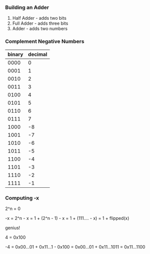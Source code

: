 ### Building an Adder

1. Half Adder - adds two bits
2. Full Adder - adds three bits
3. Adder - adds two numbers

### Complement Negative Numbers

binary | decimal
-------|--------
 0000  |    0
 0001  |    1
 0010  |    2
 0011  |    3
 0100  |    4
 0101  |    5
 0110  |    6
 0111  |    7
 1000  |   -8
 1001  |   -7
 1010  |   -6
 1011  |   -5
 1100  |   -4
 1101  |   -3
 1110  |   -2
 1111  |   -1

### Computing -x

2^n = 0

-x
= 2^n - x 
= 1 + (2^n - 1) - x
= 1 + (111.... - x)
= 1 + flipped(x)

genius!

4 = 0x100

-4
= 0x00...01 + 0x11...1 - 0x100
= 0x00...01 + 0x11...1011
= 0x11...1100
